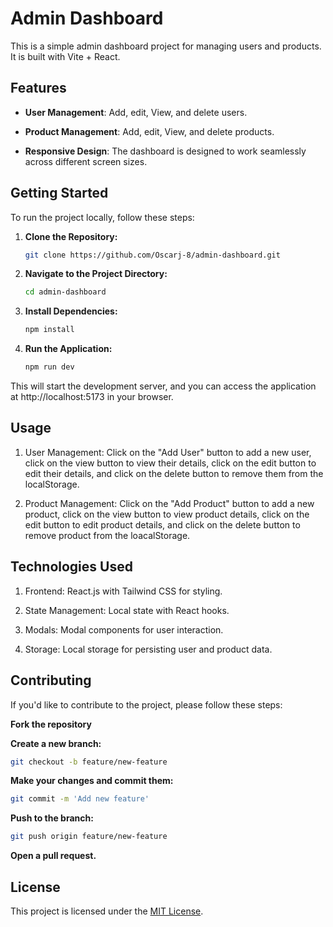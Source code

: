 # Admin Dashboard

This is a simple admin dashboard project for managing users and products. It is built with Vite + React.

## Features

- **User Management**: Add, edit, View, and delete users.

- **Product Management**: Add, edit, View, and delete products.

- **Responsive Design**: The dashboard is designed to work seamlessly across different screen sizes.

## Getting Started

To run the project locally, follow these steps:

1. **Clone the Repository:**

   ```bash
   git clone https://github.com/Oscarj-8/admin-dashboard.git

   ```

2. **Navigate to the Project Directory:**

   ```bash
   cd admin-dashboard

   ```

3. **Install Dependencies:**

   ```bash
   npm install

   ```

4. **Run the Application:**

   ```bash
   npm run dev

   ```

This will start the development server, and you can access the application at http://localhost:5173 in your browser.

## Usage

1. User Management: Click on the "Add User" button to add a new user, click on the view button to view their details, click on the edit button to edit their details, and click on the delete button to remove them from the localStorage.

2. Product Management: Click on the "Add Product" button to add a new product, click on the view button to view product details, click on the edit button to edit product details, and click on the delete button to remove product from the loacalStorage.

## Technologies Used

1. Frontend: React.js with Tailwind CSS for styling.

2. State Management: Local state with React hooks.

3. Modals: Modal components for user interaction.

4. Storage: Local storage for persisting user and product data.

## Contributing

If you'd like to contribute to the project, please follow these steps:

**Fork the repository**

**Create a new branch:**

```bash
git checkout -b feature/new-feature

```

**Make your changes and commit them:**

```bash
git commit -m 'Add new feature'

```

**Push to the branch:**

```bash
git push origin feature/new-feature

```

**Open a pull request.**

## License

This project is licensed under the [MIT License](https://opensource.org/licenses/MIT).
